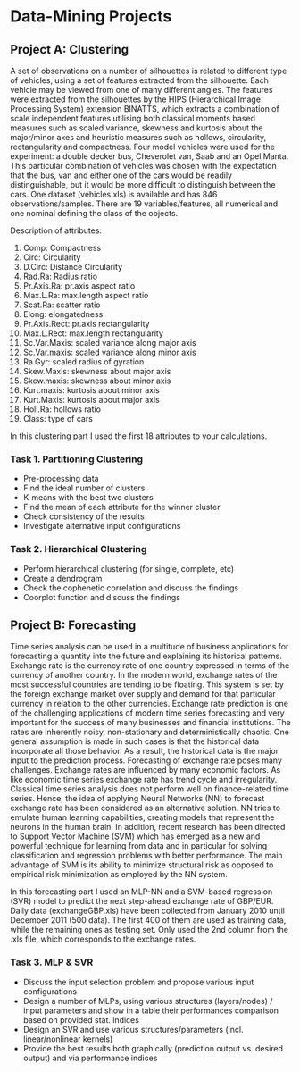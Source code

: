 # Data-Mining Projects

## Project A: Clustering

A set of observations on a number of silhouettes is related to different type of vehicles, using a set of features extracted from the silhouette. Each vehicle may be viewed from one of many different angles. The features were extracted from the silhouettes by the HIPS (Hierarchical Image Processing System) extension BINATTS, which extracts a combination of scale independent features utilising  both classical moments based measures such as scaled variance, skewness and kurtosis about the major/minor axes and heuristic measures such as hollows, circularity, rectangularity and compactness. Four model vehicles were used for the experiment: a double decker bus, Cheverolet van, Saab and an Opel Manta. This particular combination of vehicles was chosen with the expectation that the bus, van and either one of the cars would be readily distinguishable, but it would be more difficult to distinguish between the cars.
One dataset (vehicles.xls) is available and has 846 observations/samples. There are 19 variables/features, all numerical and one nominal defining the class of the objects.

Description of attributes:
1.	Comp: Compactness
2.	Circ: Circularity
3.	D.Circ: Distance Circularity
4.	Rad.Ra: Radius ratio
5.	Pr.Axis.Ra: pr.axis aspect ratio
6.	Max.L.Ra: max.length aspect ratio
7.	Scat.Ra: scatter ratio
8.	Elong: elongatedness
9.	Pr.Axis.Rect: pr.axis rectangularity
10.	Max.L.Rect: max.length rectangularity
11.	Sc.Var.Maxis: scaled variance along major axis
12.	Sc.Var.maxis: scaled variance along minor axis
13.	Ra.Gyr: scaled radius of gyration
14.	Skew.Maxis: skewness about major axis
15.	Skew.maxis: skewness about minor axis
16.	Kurt.maxis: kurtosis about minor axis
17.	Kurt.Maxis: kurtosis about major axis
18.	Holl.Ra: hollows ratio
19.	Class: type of cars

In this clustering part I used the first 18 attributes to your calculations.

### Task 1. Partitioning Clustering

* Pre-processing data
* Find the ideal number of clusters
* K-means with the best two clusters
* Find the mean of each attribute for the winner cluster
* Check consistency of the results 
* Investigate alternative input configurations


### Task 2. Hierarchical Clustering
* Perform hierarchical clustering (for single, complete, etc)
* Create a dendrogram
* Check the cophenetic correlation and discuss the findings
* Coorplot function and discuss the findings

## Project B: Forecasting 

Time series analysis can be used in a multitude of business applications for forecasting a quantity into the future and explaining its historical patterns. Exchange rate is the currency rate of one country expressed in terms of the currency of another country. In the modern world, exchange rates of the most successful countries are tending to be floating. This system is set by the foreign exchange market over supply and demand for that particular currency in relation to the other currencies. Exchange rate prediction is one of the challenging applications of modern time series forecasting and very important for the success of many businesses and financial institutions. The rates are inherently noisy, non-stationary and deterministically chaotic. One general assumption is made in such cases is that the historical data incorporate all those behavior. As a result, the historical data is the major input to the prediction process. Forecasting of exchange rate poses many challenges. Exchange rates are influenced by many economic factors. As like economic time series exchange rate has trend cycle and irregularity. Classical time series analysis does not perform well on finance-related time series. Hence, the idea of applying Neural Networks (NN) to forecast exchange rate has been considered as an alternative solution. NN tries to emulate human learning capabilities, creating models that represent the neurons in the human brain. In addition, recent research has been directed to Support Vector Machine (SVM) which has emerged as a new and powerful technique for learning from data and in particular for solving classification and regression problems with better performance. The main advantage of SVM is its ability to minimize structural risk as opposed to empirical risk minimization as employed by the NN system.

In this forecasting part I used an MLP-NN and a SVM-based regression (SVR) model to predict the next step-ahead exchange rate of GBP/EUR. Daily data (exchangeGBP.xls) have been collected from January 2010 until December 2011 (500 data). The first 400 of them are used as training data, while the remaining ones as testing set. Only used the 2nd column from the .xls file, which corresponds to the exchange rates.


### Task 3. MLP & SVR
* Discuss the input selection problem and propose various input configurations
*	Design a number of MLPs, using various structures (layers/nodes) / input parameters and show in a table their performances comparison based on provided stat. indices	
* Design an SVR and use various structures/parameters (incl. linear/nonlinear kernels)
*	Provide the best results both graphically (prediction output vs. desired output) and via performance indices	
